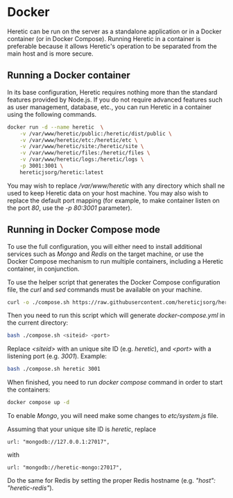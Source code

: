 # Docker

Heretic can be run on the server as a standalone application or in a Docker container (or in Docker Compose). Running Heretic in a container is preferable because it allows Heretic's operation to be separated from the main host and is more secure.

## Running a Docker container

In its base configuration, Heretic requires nothing more than the standard features provided by Node.js. If you do not require advanced features such as user management, database, etc., you can run Heretic in a container using the following commands.

```bash
docker run -d --name heretic  \
    -v /var/www/heretic/public:/heretic/dist/public \
    -v /var/www/heretic/etc:/heretic/etc \
    -v /var/www/heretic/site:/heretic/site \
    -v /var/www/heretic/files:/heretic/files \
    -v /var/www/heretic/logs:/heretic/logs \
    -p 3001:3001 \
    hereticjsorg/heretic:latest
```

You may wish to replace */var/www/heretic* with any directory which shall ne used to keep Heretic data on your host machine. You may also wish to replace the default port mapping (for example, to make container listen on the port *80*, use the *-p 80:3001* parameter).

## Running in Docker Compose mode

To use the full configuration, you will either need to install additional services such as *Mongo* and *Redis* on the target machine, or use the Docker Compose mechanism to run multiple containers, including a Heretic container, in conjunction.

To use the helper script that generates the Docker Compose configuration file, the *curl* and *sed* commands must be available on your machine.

```bash
curl -o ./compose.sh https://raw.githubusercontent.com/hereticjsorg/heretic/master/compose.sh
```

Then you need to run this script which will generate *docker-compose.yml* in the current directory:

```bash
bash ./compose.sh <siteid> <port>
```

Replace *\<siteid\>* with an unique site ID (e.g. *heretic*), and *\<port\>* with a listening port (e.g. *3001*). Example:

```bash
bash ./compose.sh heretic 3001
```

When finished, you need to run *docker compose* command in order to start the containers:

```bash
docker compose up -d
```

To enable *Mongo*, you will need make some changes to *etc/system.js* file.

Assuming that your unique site ID is *heretic*, replace

```
url: "mongodb://127.0.0.1:27017",
```

with

```
url: "mongodb://heretic-mongo:27017",
```

Do the same for Redis by setting the proper Redis hostname (e.g. *"host": "heretic-redis"*).